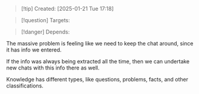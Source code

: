 
>[!tip] Created: [2025-01-21 Tue 17:18]

>[!question] Targets: 

>[!danger] Depends: 

The massive problem is feeling like we need to keep the chat around, since it has info we entered.

If the info was always being extracted all the time, then we can undertake new chats with this info there as well.

Knowledge has different types, like questions, problems, facts, and other classifications.